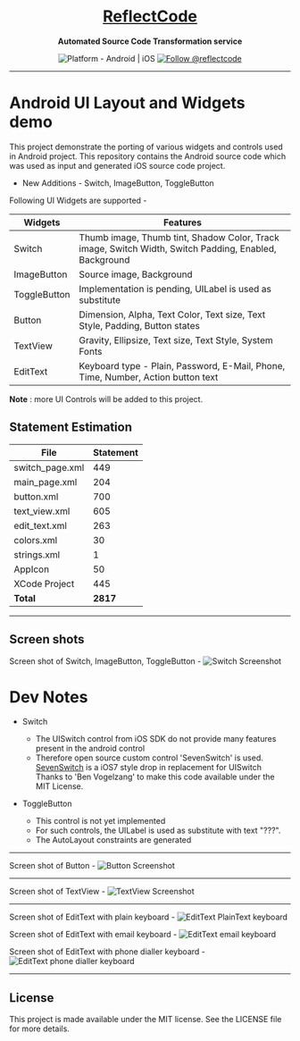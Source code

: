 <h1 align="center">
  <a href="http://www.reflectcode.com">
    ReflectCode
  </a>
</h1>
<p align="center">
  <strong>Automated Source Code Transformation service</strong><br>
</p>

<p align="center">
  <img src="https://img.shields.io/badge/Platform-Android%20%7C%20iOS-green" alt="Platform - Android | iOS" />
 
  <a href="https://twitter.com/intent/follow?screen_name=reflectcode">
    <img src="https://img.shields.io/twitter/follow/reflectcode.svg?label=Follow%20@reflectcode" alt="Follow @reflectcode" />
  </a>
  
</p>


-----
# Android UI Layout and Widgets demo
This project demonstrate the porting of various widgets and controls used in Android project.
This repository contains the Android source code which was used as input and generated iOS source code project.

* New Additions - Switch, ImageButton, ToggleButton

Following UI Widgets are supported - 

| Widgets | Features |
|---------|------------|
| Switch | Thumb image, Thumb tint, Shadow Color, Track image, Switch Width, Switch Padding, Enabled, Background |
| ImageButton | Source image, Background |
| ToggleButton | Implementation is pending, UILabel is used as substitute |
| Button | Dimension, Alpha, Text Color, Text size, Text Style, Padding, Button states |
| TextView | Gravity, Ellipsize, Text size, Text Style, System Fonts | 
| EditText | Keyboard type - Plain, Password, E-Mail, Phone, Time, Number, Action button text | 

**Note** : more UI Controls will be added to this project.

## Statement Estimation
| File | Statement |
|---------|------------|
| switch_page.xml | 449 |
| main_page.xml | 204 |
| button.xml | 700 |
| text_view.xml | 605 |
| edit_text.xml | 263 |
| colors.xml | 30 |
| strings.xml | 1 |
| AppIcon | 50 |
| XCode Project | 445 |
| **Total** | **2817** |

-----

## Screen shots

Screen shot of Switch, ImageButton, ToggleButton - 
<img src="/Visuals/UI-Demo_Switch.jpg" alt="Switch Screenshot"/>

# Dev Notes
* Switch
  - The UISwitch control from iOS SDK do not provide many features present  in the android control
  - Therefore open source custom control 'SevenSwitch' is used.
      [SevenSwitch](https://github.com/bvogelzang/SevenSwitch) is a iOS7 style drop in replacement for UISwitch
      Thanks to 'Ben Vogelzang' to make this code available under the MIT License.

* ToggleButton
  - This control is not yet implemented
  - For such controls, the UILabel is used as substitute with text "???". 
  - The AutoLayout constraints are generated

-----

Screen shot of Button - 
<img src="/Visuals/UI-Demo_Button.jpg" alt="Button Screenshot"/>

-----

Screen shot of TextView - 
<img src="/Visuals/UI-Demo_TextView.jpg" alt="TextView Screenshot"/>

-----

Screen shot of EditText with plain keyboard - 
<img src="/Visuals/UI-Demo_EditText-PlainText.jpg" alt="EditText PlainText keyboard"/>

Screen shot of EditText with email keyboard - 
<img src="/Visuals/UI-Demo_EditText-Email.jpg" alt="EditText email keyboard"/>

Screen shot of EditText with phone dialler keyboard - 
<img src="/Visuals/UI-Demo_EditText-Phone.jpg" alt="EditText phone dialler keyboard"/>

-----

## License

This project is made available under the MIT license. See the LICENSE file for more details.
